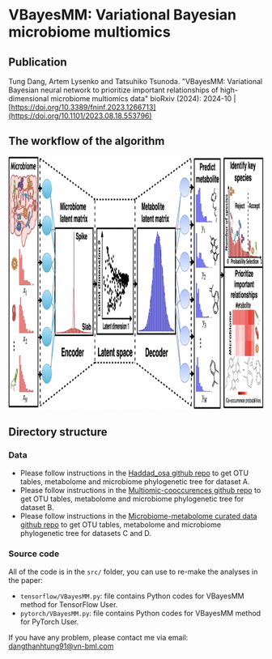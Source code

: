 # VBayesMM: Variational Bayesian microbiome multiomics

## Publication
Tung Dang, Artem Lysenko and Tatsuhiko Tsunoda. "VBayesMM: Variational Bayesian neural network to prioritize important relationships of high-dimensional microbiome multiomics data" bioRxiv (2024): 2024-10 | [https://doi.org/10.3389/fninf.2023.1266713](https://doi.org/10.1101/2023.08.18.553796)


## The workflow of the algorithm

<img src="VBayesMM_method.png" width="1000" height="500">

## Directory structure

### Data

- Please follow instructions in the [Haddad_osa github repo](https://github.com/knightlab-analyses/haddad_osa/) to get OTU tables, metabolome and microbiome phylogenetic tree for dataset A.
- Please follow instructions in the [Multiomic-cooccurences github repo](https://github.com/knightlab-analyses/multiomic-cooccurrences) to get OTU tables, metabolome and microbiome phylogenetic tree for dataset B. 
- Please follow instructions in the [Microbiome-metabolome curated data github repo](https://github.com/borenstein-lab/microbiome-metabolome-curated-data/wiki) to get OTU tables, metabolome and microbiome phylogenetic tree for datasets C and D. 

### Source code

All of the code is in the ```src/``` folder, you can use to re-make the analyses in the paper:

- ```tensorflow/VBayesMM.py```: file contains Python codes for VBayesMM method for TensorFlow User.
- ```pytorch/VBayesMM.py```: file contains Python codes for VBayesMM method for PyTorch User.

If you have any problem, please contact me via email: dangthanhtung91@vn-bml.com
